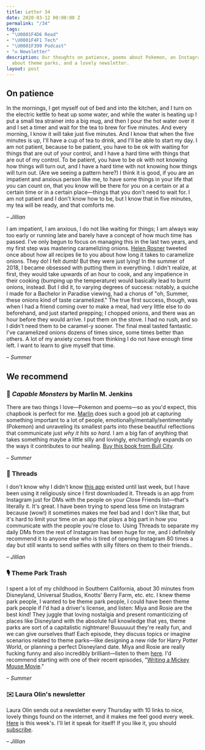 ```yaml
---
title: Letter 34
date: 2020-03-12 00:00:00 Z
permalink: "/34"
tags:
- "\U0001F4D6 Read"
- "\U0001F4F1 Tech"
- "\U0001F399️ Podcast"
- "✉️ Newsletter"
description: Our thoughts on patience, poems about Pokemon, an Instagram tip, a podcast
  about theme parks, and a lovely newsletter.
layout: post
---
```


## On patience

In the mornings, I get myself out of bed and into the kitchen, and I turn on the electric kettle to heat up some water, and while the water is heating up I put a small tea strainer into a big mug, and then I pour the hot water over it and I set a timer and wait for the tea to brew for five minutes. And every morning, I know it will take just five minutes. And I know that when the five minutes is up, I'll have a cup of tea to drink, and I'll be able to start my day. I am not patient, because to be patient, you have to be ok with waiting for things that are out of your control, and I have a hard time with things that are out of my control. To be patient, you have to be ok with not knowing how things will turn out, and I have a hard time with not knowing how things will turn out. (Are we seeing a pattern here?) I think it is good, if you are an impatient and anxious person like me, to have some things in your life that you can count on, that you know will be there for you on a certain or at a certain time or in a certain place—things that you don't need to wait for. I am not patient and I don't know how to be, but I know that in five minutes, my tea will be ready, and that comforts me.  

– *Jillian*

I am impatient, I am anxious, I do not like waiting for things; I am always way too early or running late and barely have a concept of how much time has passed. I've only begun to focus on managing this in the last two years, and my first step was mastering caramelizing onions. [Helen Rosner](https://twitter.com/hels) tweeted once about how all recipes lie to you about how long it takes to caramelize onions. They do! I felt dumb! But they were just lying! In the summer of 2018, I became obsessed with putting them in everything. I didn't realize, at first, they would take upwards of an hour to cook, and any impatience in their cooking (bumping up the temperature) would basically lead to burnt onions, instead. But I did it, to varying degrees of success: notably, a quiche I made for a Bachelor in Paradise viewing, had a chorus of "oh, Summer, these onions kind of taste caramelized." The true first success, though, was when I had a friend coming over to make a meal, had very little else to do beforehand, and just started prepping; I chopped onions, and there was an hour before they would arrive. I put them on the stove. I had no rush, and so I didn't need them to be caramel-y sooner. The final meal tasted fantastic. I've caramelized onions dozens of times since, some times better than others. A lot of my anxiety comes from thinking I do not have enough time left. I want to learn to give myself that time.

– *Summer*

## We recommend

### 📖 *Capable Monsters* by Marlin M. Jenkins

There are two things I love—Pokemon and poems—so as you'd expect, this chapbook is perfect for me. [Marlin](https://twitter.com/Marlin_Poet) does such a good job at capturing something important to a lot of people, emotionally/mentally/sentimentally (Pokemon) and unraveling its smallest parts into these beautiful reflections that communicate just *why it hits so hard.* I am a big fan of anything that takes something maybe a little silly and lovingly, enchantingly expands on the ways it contributes to our healing. [Buy this book from Bull City](https://bullcitypress.com/product/capable-monsters-by-marlin-m-jenkins/).

– *Summer*

### 📱 Threads

I don't know why I didn't know [this app](https://apps.apple.com/us/app/threads-from-instagram/id1473867767) existed until last week, but I have been using it religiously since I first downloaded it. Threads is an app from Instagram just for DMs with the people on your Close Friends list—that's literally it. It's great. I have been trying to spend less time on Instagram because (wow!) it sometimes makes me feel bad and I don't like that, but it's hard to limit your time on an app that plays a big part in how you communicate with the people you're close to. Using Threads to separate my daily DMs from the rest of Instagram has been huge for me, and I definitely recommend it to anyone else who is tired of opening Instagram 80 times a day but still wants to send selfies with silly filters on them to their friends..

– *Jillian*

### 🎙️ Theme Park Trash

I spent a lot of my childhood in Southern California, about 30 minutes from Disneyland, Universal Studios, Knotts' Berry Farm, etc. etc. I knew theme park people, I wanted to be theme park people, I could have been theme park people if I'd had a driver's license, and listen: Miya and Rosie are the best kind! They juggle that loving nostalgia and present romanticizing of places like Disneyland with the absolute full knowledge that yes, theme parks are sort of a capitalistic nightmare! Buuuuuut they're really fun, and we can give ourselves that! Each episode, they discuss topics or imagine scenarios related to theme parks—like designing a new ride for Harry Potter World, or planning a perfect Disneyland date. Miya and Rosie are really fucking funny and also incredibly brilliant—listen to them [here](https://open.spotify.com/show/3j5OKiJ2r5PUideL79YfNL). I'd recommend starting with one of their recent episodes, "[Writing a Mickey Mouse Movie](https://open.spotify.com/episode/3ydZAXqUtRvjnPotY9BRA6)."

– *Summer*

### ✉️ Laura Olin's newsletter

Laura Olin sends out a newsletter every Thursday with 10 links to nice, lovely things found on the internet, and it makes me feel good every week. [Here](https://mailchi.mp/lauraolin.com/101-1183253?e=01aecfd511) is this week's. I'll let it speak for itself! If you like it, you should [subscribe](https://tumblr.us12.list-manage.com/subscribe?u=8014320de9941eaab79e8a1ce&id=a6274aff24).

– *Jillian*
